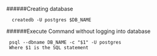 ######Creating database
```
  createdb -U postgres $DB_NAME
```

######Execute Command without logging into database
```
 psql --dbname DB_NAME -c "$1" -U postgres
 Where $1 is the SQL statement
```
